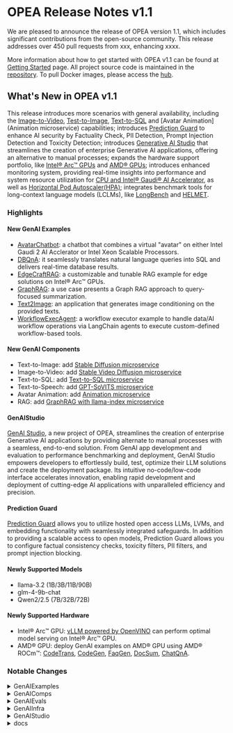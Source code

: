 # OPEA Release Notes v1.1
We are pleased to announce the release of OPEA version 1.1, which includes significant contributions from the open-source community. This release addresses over 450 pull requests from xxx, enhancing xxxx.

More information about how to get started with OPEA v1.1 can be found at [Getting Started](https://opea-project.github.io/latest/index.html) page. All project source code is maintained in the [repository](https://github.com/opea-project). To pull Docker images, please access the [hub](https://hub.docker.com/u/opea).

## What's New in OPEA v1.1
This release introduces more scenarios with general availability, including the [Image-to-Video](https://github.com/opea-project/GenAIComps/pull/465), [Test-to-Image](https://github.com/opea-project/GenAIComps/pull/729), [Text-to-SQL](https://github.com/opea-project/GenAIExamples/tree/main/DBQnA) and [Avatar Animation](Animation microservice) capabilities; introduces [Prediction Guard](https://github.com/opea-project/GenAIComps/pull/677) to enhance AI security by Factuality Check, PII Detection, Prompt Injection Detection and Toxicity Detection; introduces [Generative AI Studio](https://github.com/opea-project/GenAIStudio) that streamlines the creation of enterprise Generative AI applications, offering an alternative to manual processes; expands the hardware support portfolio, like [Intel® Arc™ GPUs](https://github.com/opea-project/GenAIComps/pull/641) and [AMD® GPUs](https://github.com/opea-project/GenAIExamples/issues/1153); introduces enhanced monitoring system, providing real-time insights into performance and system resource utilization for [CPU and Intel® Gaudi® AI Accelerator](https://github.com/opea-project/GenAIEval/issues/195), as well as [Horizontal Pod Autoscaler(HPA)](https://github.com/opea-project/GenAIInfra/pull/531); integrates benchmark tools for long-context language models (LCLMs), like [LongBench](https://github.com/opea-project/GenAIEval/pull/179) and [HELMET](https://github.com/opea-project/GenAIEval/pull/182).

### Highlights
#### New GenAI Examples
- [AvatarChatbot](https://github.com/opea-project/GenAIExamples/tree/main/AvatarChatbot): a chatbot that combines a virtual "avatar" on either Intel Gaudi 2 AI Acclerator or Intel Xeon Scalable Processors.
- [DBQnA](https://github.com/opea-project/GenAIExamples/tree/main/DBQnA): it seamlessly translates natural language queries into SQL and delivers real-time database results.
- [EdgeCraftRAG](https://github.com/opea-project/GenAIExamples/tree/main/EdgeCraftRAG): a customizable and tunable RAG example for edge solutions on Intel® Arc™ GPUs.
- [GraphRAG](https://github.com/opea-project/GenAIExamples/tree/main/GraphRAG): a use case presents a Graph RAG approach to query-focused summarization.
- [Text2Image](https://github.com/opea-project/GenAIExamples/tree/main/Text2Image): an application that generates image conditioning on the provided texts. 
- [WorkflowExecAgent](https://github.com/opea-project/GenAIExamples/tree/main/WorkflowExecAgent): a workflow executor example to handle data/AI workflow operations via LangChain agents to execute custom-defined workflow-based tools.

#### New GenAI Components
- Text-to-Image: add [Stable Diffusion microservice](https://github.com/opea-project/GenAIComps/pull/729)
- Image-to-Video: add [Stable Video Diffusion microservice](https://github.com/opea-project/GenAIComps/pull/465)
- Text-to-SQL: add [Text-to-SQL microservice](https://github.com/opea-project/GenAIComps/pull/736)
- Text-to-Speech: add [GPT-SoVITS microservice](https://github.com/opea-project/GenAIComps/pull/784)
- Avatar Animation: add [Animation microservice](https://github.com/opea-project/GenAIComps/pull/775)
- RAG: add [GraphRAG with llama-index microservice](https://github.com/opea-project/GenAIComps/pull/793)

#### GenAIStudio
[GenAI Studio](https://github.com/opea-project/GenAIStudio), a new project of OPEA, streamlines the creation of enterprise Generative AI applications by providing alternate to manual processes with a seamless, end-to-end solution. From GenAI app development and evaluation to performance benchmarking and deployment, GenAI Studio empowers developers to effortlessly build, test, optimize their LLM solutions and create the deployment package. Its intuitive no-code/low-code interface accelerates innovation, enabling rapid development and deployment of cutting-edge AI applications with unparalleled efficiency and precision.

#### Prediction Guard
[Prediction Guard](https://docs.predictionguard.com) allows you to utilize hosted open access LLMs, LVMs, and embedding functionality with seamlessly integrated safeguards. In addition to providing a scalable access to open models, Prediction Guard allows you to configure factual consistency checks, toxicity filters, PII filters, and prompt injection blocking. 

#### Newly Supported Models
- llama-3.2 (1B/3B/11B/90B)
- glm-4-9b-chat
- Qwen2/2.5 (7B/32B/72B)

#### Newly Supported Hardware
- Intel® Arc™ GPU: [vLLM powered by OpenVINO](https://github.com/opea-project/GenAIComps/pull/729) can perform optimal model serving on Intel® Arc™ GPU.
- AMD® GPU: deploy GenAI examples on AMD® GPU using AMD® ROCm™: [CodeTrans](https://github.com/opea-project/GenAIExamples/pull/1138), [CodeGen](https://github.com/opea-project/GenAIExamples/pull/1130), [FaqGen](https://github.com/opea-project/GenAIExamples/pull/1126), [DocSum](https://github.com/opea-project/GenAIExamples/pull/1125), [ChatQnA](https://github.com/opea-project/GenAIExamples/pull/1122). 

### Notable Changes

<details><summary>GenAIExamples</summary> 
- x
</details>

<details><summary>GenAIComps</summary> 

- Functionalities
    - New microservices
        - Add stable diffusion microservice (#729)
        - Add image2video microservice (Stable Video Diffusion) (#465)
        - Text to SQL microservice (#736)
        - Add GPT-SoVITS microservice (#784)
        - Add image2image microservice (#794)
        - Initiate "animation" component (#775)
        - GraphRAG with llama-index (#793)
    - Enhanced microservices
        - Support Chinese for Docsum (#799)
        - Support file upload summary for DocSum microservice (#823)
        - MultimodalQnA Image and Audio Support Phase 1 (#852)
        - add dynamic batching embedding/reranking (#774)
        - refine codetrans prompt, support  parameter input (#822)
        - Update RAGAgentLlama and ReActLlama (#843)
        - Set a higher default value(1.2) about repetition_penalty for codegen example to reduce repetition (#820)
        - Add E2E Promeheus metrics to applications (#845)
        - [Agent] support custom prompt (#798)
        - support faqgen upload file in UI (#866)
    - Removed microservices
        - Remove useless vllm ray (#859)
    - Enhanced Security
        - Prediction Guard Guardrails components (#677)
        - Add WildGuard Guardrail Microservice (#710)
        - upgrade setuptools version to fix CVE-2024-6345 (#806)
        - Remote TGI/TGI services with OAuth Client Credentials authentication (#836)
    - Async support for microservices
        - Support async for embedding micorservice (#742)
        - TEI rerank microservice async support  (#746)
        - Async support for some microservices (#763)
    - Add RAG agent and ReAct agent implemention for llama3.1 served by TGI-gaudi (#722)
    - Support Llama3.2 vision and vision guard model (#753)
    - Enable vllm for Agent (#752)
    - Add Intel/toxic-prompt-roberta to toxicity detection microservice (#749)
    - Refactor milvus dataprep and retriever (#728)
- Performance
    - Fix vllm microservice performance issue.  (#731)
    - [Dataprep] Reduce Upload File Time Consumption (#744)
- New Hardware Support
    - Add vLLM ARC support with OpenVINO backend (#641)





- Enable bash scr to to be path-independent using $0 to address ERROR: failed to solve: failed to read dockerfile: open Dockerfile.intel_hpu: no such file or director when following README (#808)
- Add DPO support in finetuning microservice (#857)
- Combine CI/CD docker compose. (#861)
- vLLM support for Codegen (#886)
- agent short & long term memory with langgraph. (#851)
- Fix missing end of file chars (#874)
- quick fix (#894)
- Replace HTTP "inprogress" gauge with megaservice "request_pending" one (#864)
- Add support for Audio and Video summarization to Docsum (#865)
- vLLM support for FAQGen (#884)
- vLLM support for DocSum (#885)
- Block links that require real person verification (#896)
- Multiple models support for LLM TGI (#835)
- Block links that require real person verification (#897)
- Multiple models and remote service support for langchain vLLM text-generation (#887)
- Minor simplication to ServiceOrchestrator code (#889)
- Embedding compatible with OpenAI API (#892)
- Standardize the naming format of images (#898)
- fix history content from agent memory. (#899)
- Fix LLM special token issue (#895)
- trim input to TGI, moved clustering and summarization to dataprep and store in DB (#893)
- Bugfix for follow-up query with a .png image (#900)
- Docsum Gateway Fix (#902)
- vllm hpu fix version for bug fix (#903)
- add zero-shot vc readme (#904)
- Fix units of incorrect caption timestamps (#907)
- Add env for pass down model id in ChatQnA gateway (#906)
- Add "--no-verbose" flag to wget download commands in entrypoint (#909)
- Add empty list check (#914)
</details>

<details><summary>GenAIEvals</summary> 
- x
</details>

<details><summary>GenAIInfra</summary> 
- x
</details>

<details><summary>GenAIStudio</summary> 
- x
</details>

<details><summary>docs</summary>
- x
</details>